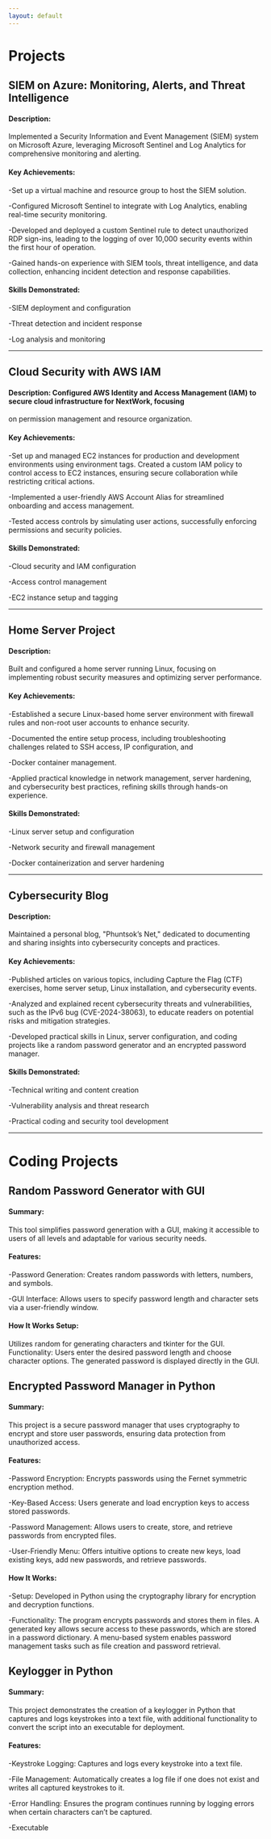 ```yaml
---
layout: default
---
```


# Projects

## SIEM on Azure: Monitoring, Alerts, and Threat Intelligence 
#### Description:
Implemented a Security Information and Event Management (SIEM) system on Microsoft Azure, leveraging Microsoft Sentinel and
Log Analytics for comprehensive monitoring and alerting.


#### Key Achievements:

-Set up a virtual machine and resource group to host the SIEM solution.

-Configured Microsoft Sentinel to integrate with Log Analytics, enabling real-time security monitoring.

-Developed and deployed a custom Sentinel rule to detect unauthorized RDP sign-ins, leading to the logging of over 10,000
security events within the first hour of operation.

-Gained hands-on experience with SIEM tools, threat intelligence, and data collection, enhancing incident detection and
response capabilities.


#### Skills Demonstrated:

-SIEM deployment and configuration

-Threat detection and incident response

-Log analysis and monitoring

----------------------------------------------------------------------------------------------------------------------------

## Cloud Security with AWS IAM
#### Description: Configured AWS Identity and Access Management (IAM) to secure cloud infrastructure for NextWork, focusing 
on permission management and resource organization.


#### Key Achievements:

-Set up and managed EC2 instances for production and development environments using environment tags.
Created a custom IAM policy to control access to EC2 instances, ensuring secure collaboration while restricting critical 
actions.

-Implemented a user-friendly AWS Account Alias for streamlined onboarding and access management.

-Tested access controls by simulating user actions, successfully enforcing permissions and security policies.


#### Skills Demonstrated:

-Cloud security and IAM configuration

-Access control management

-EC2 instance setup and tagging

----------------------------------------------------------------------------------------------------------------------------
## Home Server Project
#### Description:
Built and configured a home server running Linux, focusing on implementing robust security measures and optimizing server
performance.


#### Key Achievements:

-Established a secure Linux-based home server environment with firewall rules and non-root user accounts to enhance
security.

-Documented the entire setup process, including troubleshooting challenges related to SSH access, IP configuration, and

-Docker container management.

-Applied practical knowledge in network management, server hardening, and cybersecurity best practices, refining skills 
through hands-on experience.


#### Skills Demonstrated:

-Linux server setup and configuration

-Network security and firewall management

-Docker containerization and server hardening

----------------------------------------------------------------------------------------------------------------------------

## Cybersecurity Blog
#### Description:
Maintained a personal blog, "Phuntsok’s Net," dedicated to documenting and sharing insights into cybersecurity concepts and
practices.


#### Key Achievements:

-Published articles on various topics, including Capture the Flag (CTF) exercises, home server setup, Linux installation, and
cybersecurity events.

-Analyzed and explained recent cybersecurity threats and vulnerabilities, such as the IPv6 bug (CVE-2024-38063), to educate
readers on potential risks and mitigation strategies.

-Developed practical skills in Linux, server configuration, and coding projects like a random password generator and an
encrypted password manager.

#### Skills Demonstrated:

-Technical writing and content creation

-Vulnerability analysis and threat research

-Practical coding and security tool development

* * *

# Coding Projects

## Random Password Generator with GUI

#### Summary:

This tool simplifies password generation with a GUI, making it accessible to users of all levels and adaptable for various security needs.


#### Features:

-Password Generation: Creates random passwords with letters, numbers, and symbols. 

-GUI Interface: Allows users to specify password length and character sets via a user-friendly window. 


#### How It Works Setup: 
Utilizes random for generating characters and tkinter for the GUI. Functionality: Users enter the desired password length
and choose character options. The generated password is displayed directly in the GUI.


## Encrypted Password Manager in Python

#### Summary:

This project is a secure password manager that uses cryptography to encrypt and store user passwords, ensuring data protection from unauthorized access.

#### Features:

-Password Encryption: Encrypts passwords using the Fernet symmetric encryption method.

-Key-Based Access: Users generate and load encryption keys to access stored passwords.

-Password Management: Allows users to create, store, and retrieve passwords from encrypted files.

-User-Friendly Menu: Offers intuitive options to create new keys, load existing keys, add new passwords, and retrieve
passwords.

#### How It Works:

-Setup: Developed in Python using the cryptography library for encryption and decryption functions.

-Functionality: The program encrypts passwords and stores them in files. A generated key allows secure access to these
passwords, which are stored in a password dictionary. A menu-based system enables password management tasks such as file
creation and password retrieval.

## Keylogger in Python

#### Summary:

This project demonstrates the creation of a keylogger in Python that captures and logs keystrokes into a text file, with
additional functionality to convert the script into an executable for deployment.

#### Features:

-Keystroke Logging: Captures and logs every keystroke into a text file.

-File Management: Automatically creates a log file if one does not exist and writes all captured keystrokes to it.

-Error Handling: Ensures the program continues running by logging errors when certain characters can’t be captured.

-Executable
